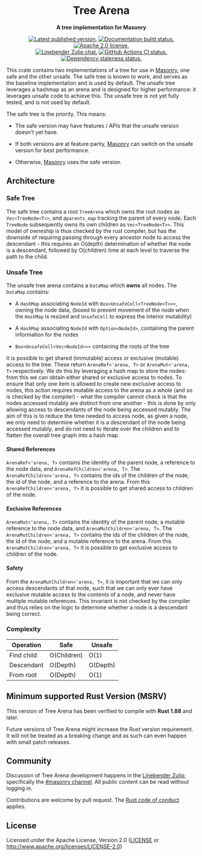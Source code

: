 <div align="center">

# Tree Arena

**A tree implementation for Masonry**

[![Latest published version.](https://img.shields.io/crates/v/tree_arena.svg)](https://crates.io/crates/tree_arena)
[![Documentation build status.](https://img.shields.io/docsrs/tree_arena.svg)](https://docs.rs/tree_arena)
[![Apache 2.0 license.](https://img.shields.io/badge/license-Apache--2.0-blue.svg)](#license)
\
[![Linebender Zulip chat.](https://img.shields.io/badge/Linebender-%23masonry-blue?logo=Zulip)](https://xi.zulipchat.com/#narrow/stream/317477-masonry)
[![GitHub Actions CI status.](https://img.shields.io/github/actions/workflow/status/linebender/xilem/ci.yml?logo=github&label=CI)](https://github.com/linebender/xilem/actions)
[![Dependency staleness status.](https://deps.rs/crate/tree_arena/latest/status.svg)](https://deps.rs/crate/tree_arena)

</div>

<!-- We use cargo-rdme to update the README with the contents of lib.rs.
To edit the following section, update it in lib.rs, then run:
cargo rdme --workspace-project=tree_arena
Full documentation at https://github.com/orium/cargo-rdme -->

<!-- Intra-doc links used in lib.rs should be evaluated here.
See https://linebender.org/blog/doc-include/ for related discussion. -->

<!-- cargo-rdme start -->

This crate contains two implementations of a tree for use in [Masonry], one safe and the other unsafe. The safe tree is known to work, and serves as the baseline implementation and is used by default.
The unsafe tree leverages a hashmap as an arena and is designed for higher performance: it leverages unsafe code to achieve this. The unsafe tree is not yet fully tested, and is not used by default.

The safe tree is the priority. This means:

* The safe version may have features / APIs that the unsafe version doesn't yet have.

* If both versions are at feature parity, [Masonry] can switch on the unsafe version for best performance.

* Otherwise, [Masonry] uses the safe version.

## Architecture

### Safe Tree

The safe tree contains a root `TreeArena` which owns the root nodes as `Vec<TreeNode<T>>`, and a`parents_map` tracking the parent of every node.
Each `TreeNode` subsequently owns its own children as `Vec<TreeNode<T>>`. This model of owneship is thus checked by the rust compiler,
but has the downside of requiring passing through every ancestor node to access the descendant -
this requires an O(depth) determination of whether the node is a descendant, followed by O(children) time at each level to traverse the path to the child.

### Unsafe Tree

The unsafe tree arena contains a `DataMap` which **owns** all nodes. The `DataMap` contains:

* A `HashMap` associating `NodeId` with `Box<UnsafeCell<TreeNode<T>>>`, owning the node data, (boxed to prevent movement of the node when the `HashMap` is resized and `UnsafeCell` to express the interior mutability)

* A `HashMap` associating `NodeId` with `Option<NodeId>`, containing the parent information for the nodes

* `Box<UnsafeCell<Vec<NodeId>>>` containing the roots of the tree

It is possible to get shared (immutable) access or exclusive (mutable) access to the tree. These return `ArenaRef<'arena, T>` or `ArenaMut<'arena, T>` respectively.
We do this by leveraging a hash map to store the nodes: from this we can obtain either shared or exclusive access to nodes.
To ensure that only one item is allowed to create new exclusive access to nodes, this action requires mutable access to the arena as a whole (and so is checked by the compiler) -
what the compiler cannot check is that the nodes accessed mutably are distinct from one another - this is done by only allowing access to descendants of the node being accessed mutably.
The aim of this is to reduce the time needed to access node, as given a node, we only need to determine whether it is a descendant of the node being accessed mutably,
and do not need to iterate over the children and to flatten the overall tree graph into a hash map.

#### Shared References

`ArenaRef<'arena, T>` contains the identity of the parent node, a reference to the node data, and `ArenaRefChildren<'arena, T>`.
The `ArenaRefChildren<'arena, T>` contains the ids of the children of the node, the id of the node, and a reference to the arena. From this `ArenaRefChildren<'arena, T>` it is possible to get shared access to children of the node.

#### Exclusive References

`ArenaMut<'arena, T>` contains the identity of the parent node, a mutable reference to the node data, and `ArenaMutChildren<'arena, T>`.
The `ArenaMutChildren<'arena, T>` contains the ids of the children of the node, the id of the node, and a mutable reference to the arena.
From this `ArenaMutChildren<'arena, T>` it is possible to get exclusive access to children of the node.

#### Safety

From the `ArenaMutChildren<'arena, T>`, it is important that we can only access descendants of that node,
such that we can only ever have exclusive mutable access to the contents of a node, and never have multiple mutable references.
This invariant is not checked by the compiler and thus relies on the logic to determine whether a node is a descendant being correct.

### Complexity

|Operation  | Safe         | Unsafe   |
|   ---     |      ---     |   ---    |
|Find child | O(Children)  | O(1)     |
|Descendant | O(Depth)     | O(Depth) |
|From root  | O(Depth)     | O(1)     |

[Masonry]: https://crates.io/crates/masonry

<!-- cargo-rdme end -->

## Minimum supported Rust Version (MSRV)

This version of Tree Arena has been verified to compile with **Rust 1.88** and later.

Future versions of Tree Arena might increase the Rust version requirement.
It will not be treated as a breaking change and as such can even happen with small patch releases.

## Community

Discussion of Tree Arena development happens in the [Linebender Zulip](https://xi.zulipchat.com/), specifically the [#masonry channel](https://xi.zulipchat.com/#narrow/stream/317477-masonry).
All public content can be read without logging in.

Contributions are welcome by pull request.
The [Rust code of conduct] applies.

## License

Licensed under the Apache License, Version 2.0 ([LICENSE](LICENSE) or <http://www.apache.org/licenses/LICENSE-2.0>)

[Rust code of conduct]: https://www.rust-lang.org/policies/code-of-conduct
